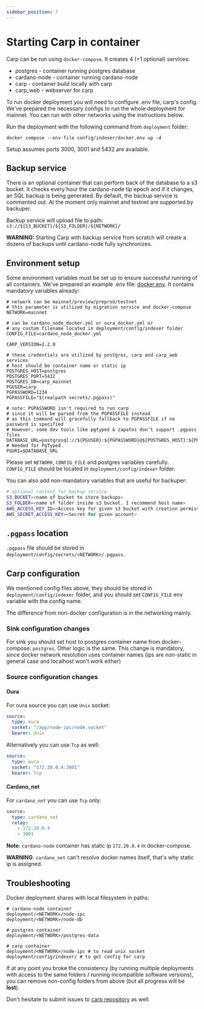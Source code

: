 ```yaml
---
sidebar_position: 7
---
```


# Starting Carp in container

Carp can be run using `docker-compose`. It creates 4 (+1 optional) services:

- postgres - container running postgres database
- cardano-node - container running cardano-node
- carp - container build locally with carp
- carp_web - webserver for carp

To run docker deployment you will need to configure .env file, carp's config. We've prepared the necessary configs to run the whole deployment for mainnet. You can run with other networks using the instructions below. 

Run the deployment with the following command from `deployment` folder:

```shell
docker compose --env-file config/indexer/docker.env up -d
```

Setup assumes ports 3000, 3001 and 5432 are available.

## Backup service

There is an optional container that can perform back of the database to a s3 bucket.
It checks every hour the cardano-node tip epoch and if it changes, an SQL backup is being generated.
By default, the backup service is commented out. At the moment only mainnet and testnet are supported by backuper.

Backup service will upload file to path:
`s3://${S3_BUCKET}/${S3_FOLDER}/${NETWORK}/`

**WARNING:**
Starting Carp with backup service from scratch will create a dozens of backups until cardano-node fully synchronizes.

## Environment setup

Some environment variables must be set up to ensure successful running of all containers. We've prepared an example .env file: [docker.env](https://github.com/dcSpark/carp/blob/main/deployment/config/indexer/docker.env). It contains mandatory variables already:
```dotenv
# network can be mainnet/preview/preprod/testnet
# this parameter is utilized by migration service and docker-compose
NETWORK=mainnet

# can be cardano_node_docker.yml or oura_docker.yml or 
# any custom filename located in deployment/config/indexer folder 
CONFIG_FILE=cardano_node_docker.yml

CARP_VERSION=2.2.0

# these credentials are utilized by postgres, carp and carp_web services
# host should be container name or static ip
POSTGRES_HOST=postgres
POSTGRES_PORT=5432
POSTGRES_DB=carp_mainnet
PGUSER=carp
PGPASSWORD=1234
PGPASSFILE="$(realpath secrets/.pgpass)"

# note: PGPASSWORD isn't required to run carp
# since it will be parsed from the PGPASSFILE instead
# as this command will gracefully fallback to PGPASSFILE if no password is specified
# However, some dev tools like pgtyped & zapatos don't support .pgpass files
DATABASE_URL=postgresql://${PGUSER}:${PGPASSWORD}@${POSTGRES_HOST}:${POSTGRES_PORT}/${POSTGRES_DB}
# Needed for PgTyped
PGURI=$DATABASE_URL
```

Please set `NETWORK`, `CONFIG_FILE` and postgres variables carefully. `CONFIG_FILE` should be located in `deployment/config/indexer` folder.

You can also add non-mandatory variables that are useful for backuper:

```bash
# optional content for backup service
S3_BUCKET=<name of bucket to store backups>
S3_FOLDER=<name of folder inside s3 bucket. I recommend host name>
AWS_ACCESS_KEY_ID=<Access key for given s3 bucket with creation permissions>
AWS_SECRET_ACCESS_KEY=<Secret for given account>
```

## `.pgpass` location

`.pgpass` file should be stored in `deployment/config/secrets/<NETWORK>/.pgpass`.

## Carp configuration

We mentioned config files above, they should be stored in `deployment/config/indexer` folder, and you should set `CONFIG_FILE` env variable with the config name.

The difference from non-docker configuration is in the networking mainly.

### Sink configuration changes

For sink you should set host to postgres container name from docker-compose: `postgres`. Other logic is the same. This change is mandatory, since docker network resolution uses container names (ips are non-static in general case and localhost won't work either)

### Source configuration changes

#### Oura

For oura source you can use `Unix` socket:

```yaml
source:
  type: oura
  socket: "/app/node-ipc/node.socket"
  bearer: Unix
```

Alternatively you can use `Tcp` as well:

```yaml
source:
  type: oura
  socket: "172.20.0.4:3001"
  bearer: Tcp
```

#### Cardano_net

For `cardano_net` you can use `Tcp` only:

```yaml
source:
  type: cardano_net
  relay:
    - 172.20.0.4
    - 3001
```

**Note**: `cardano-node` container has static ip `172.20.0.4` in docker-compose.

**WARNING**: `cardano_net` can't resolve docker names itself, that's why static ip is assigned.

## Troubleshooting

Docker deployment shares with local filesystem in paths:
```shell
# cardano-node container
deployment/<NETWORK>/node-ipc
deployment/<NETWORK>/node-db

# postgres container
deployment/<NETWORK>/postgres-data

# carp container
deployment/<NETWORK>/node-ipc # to read unix socket
deployment/config/indexer/ # to get config for carp
```

If at any point you broke the consistency (by running multiple deployments with access to the same folders / running incompatible software versions), you can remove non-config folders from above (but all progress will be **lost**).

Don't hesitate to submit issues to [carp repository](https://github.com/dcSpark/carp/issues) as well.
